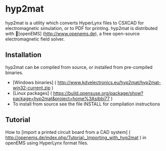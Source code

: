 # hyp2mat
hyp2mat is a utility which converts HyperLynx files to CSXCAD for electromagnetic simulation, or to PDF for printing.
hyp2mat is distributed with [openEMS] (http://www.openems.de), a free open-source electromagnetic field solver.

## Installation
hyp2mat can be compiled from source, or installed from pre-compiled binaries.

* [Windows binaries] ( http://www.kdvelectronics.eu/hyp2mat/hyp2mat-win32-current.zip )
* [Linux packages] ( https://build.opensuse.org/package/show?package=hyp2mat&project=home%3Asibbi77 )
* To install from source see the file INSTALL for compilation instructions

## Tutorial
How to [import a printed circuit board from a CAD system] ( http://openems.de/index.php/Tutorial:_Importing_with_hyp2mat ) in openEMS using HyperLynx format files. 